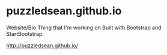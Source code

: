 # puzzledsean.github.io

Website/Bio Thing that I'm working on
Built with Bootstrap and StartBootstrap.

http://puzzledsean.github.io/